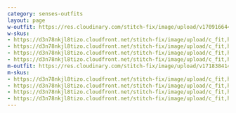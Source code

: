 ```yaml
---
category: senses-outfits
layout: page
w-outfit: https://res.cloudinary.com/stitch-fix/image/upload/v1709166449/Style_studio/Styleshuffle/2023-09-14_W_ISOF_E13_12003.jpg
w-skus:
- https://d3n78nkjl8tizo.cloudfront.net/stitch-fix/image/upload/c_fit,h_720,w_862/v1632693948/uusbdeukv2qm3cpdbmnz.jpg
- https://d3n78nkjl8tizo.cloudfront.net/stitch-fix/image/upload/c_fit,h_720,w_862/v1659674276/u9q9thwnmpwsal9a4knw.jpg
- https://d3n78nkjl8tizo.cloudfront.net/stitch-fix/image/upload/c_fit,h_720,w_862/v1692862680/us5fshguhucv37mtjeok.jpg
- https://d3n78nkjl8tizo.cloudfront.net/stitch-fix/image/upload/c_fit,h_720,w_862/v1696412943/nda0bh9wxhtwagfdkpnj.jpg
m-outfit: https://res.cloudinary.com/stitch-fix/image/upload/v1718384143/onboarding/StyleFile/Mens/2023-10-16_M_OLD_A08_0179_1x1.jpg
m-skus:
- https://d3n78nkjl8tizo.cloudfront.net/stitch-fix/image/upload/c_fit,h_720,w_862/v1666335204/dxdbgvheoadd4smvcjbo.jpg
- https://d3n78nkjl8tizo.cloudfront.net/stitch-fix/image/upload/c_fit,h_720,w_862/v1667990445/pkjjkdd5edynzpp03ob8.jpg
- https://d3n78nkjl8tizo.cloudfront.net/stitch-fix/image/upload/c_fit,h_720,w_862/v1691808817/up328irkauirb5gvdvhm.jpg
- https://d3n78nkjl8tizo.cloudfront.net/stitch-fix/image/upload/c_fit,h_720,w_862/v1704844789/sqdse7s5el4lxos95afd.jpg
---
```


